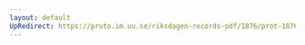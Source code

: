 ```yaml
---
layout: default
UpRedirect: https://pruto.im.uu.se/riksdagen-records-pdf/1876/prot-1876--fk--023.pdf
---
```

